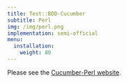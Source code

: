 ```yaml
---
title: Test::BDD-Cucumber
subtitle: Perl
img: /img/perl.png
implementation: semi-official
menu:
  installation:
    weight: 80
---
```


Please see the [Cucumber-Perl website](https://github.com/pjlsergeant/test-bdd-cucumber-perl).
